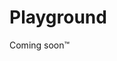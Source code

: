 # Playground

Coming soon™

<!--
This page allows to test (almost) all options of Photo Sphere Viewer with your own panorama (equirectangular only). You can also add markers interractively and export them.

<ClientOnly>
  <Playground/>
</ClientOnly>
-->
